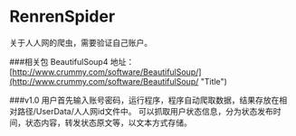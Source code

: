 RenrenSpider
============

关于人人网的爬虫，需要验证自己账户。

###相关包
BeautifulSoup4
地址：[http://www.crummy.com/software/BeautifulSoup/](http://www.crummy.com/software/BeautifulSoup/ "Title")

###v1.0
    用户首先输入账号密码，运行程序，程序自动爬取数据，结果存放在相对路径/UserData/人人网id文件中。
    可以抓取用户状态信息，分为状态发布时间，状态内容，转发状态原文等，以文本方式存储。

